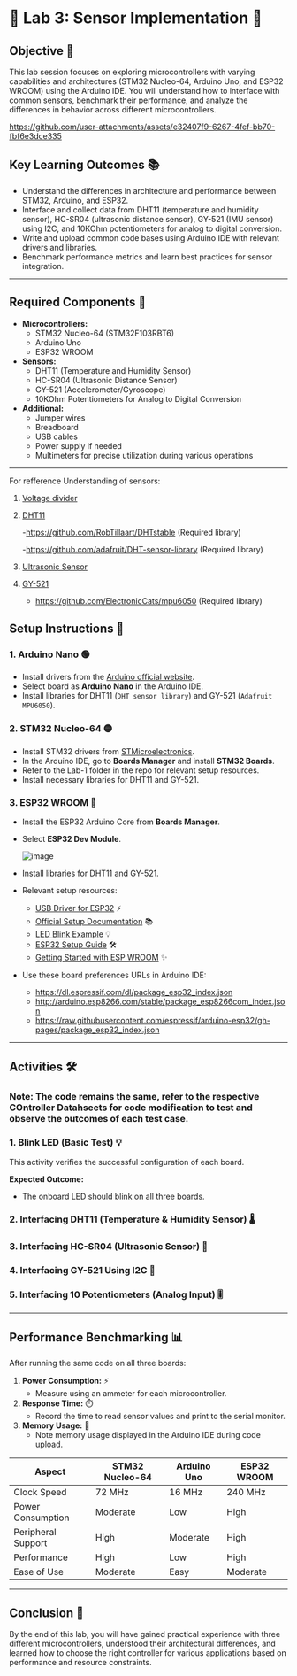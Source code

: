 # 🌟 Lab 3: Sensor Implementation 🚀

## Objective 🎯
This lab session focuses on exploring microcontrollers with varying capabilities and architectures (STM32 Nucleo-64, Arduino Uno, and ESP32 WROOM) using the Arduino IDE. 
You will understand how to interface with common sensors, benchmark their performance, and analyze the differences in behavior across different microcontrollers.

   https://github.com/user-attachments/assets/e32407f9-6267-4fef-bb70-fbf6e3dce335

## Key Learning Outcomes 📚
- Understand the differences in architecture and performance between STM32, Arduino, and ESP32.
- Interface and collect data from DHT11 (temperature and humidity sensor), HC-SR04 (ultrasonic distance sensor), GY-521 (IMU sensor) using I2C, and 10KOhm potentiometers for analog to digital conversion.
- Write and upload common code bases using Arduino IDE with relevant drivers and libraries.
- Benchmark performance metrics and learn best practices for sensor integration.

---

## Required Components 🧩
- **Microcontrollers:**
  - STM32 Nucleo-64 (STM32F103RBT6)
  - Arduino Uno
  - ESP32 WROOM
- **Sensors:**
  - DHT11 (Temperature and Humidity Sensor)
  - HC-SR04 (Ultrasonic Distance Sensor)
  - GY-521 (Accelerometer/Gyroscope)
  - 10KOhm Potentiometers for Analog to Digital Conversion
- **Additional:**
  - Jumper wires
  - Breadboard
  - USB cables
  - Power supply if needed
  - Multimeters for precise utilization during various operations 

---

For refference Understanding of sensors:
1. [ Voltage divider](https://electronicsclub.info/vdividers.htm#:~:text=Most%20input%20transducers%20%28sensors%29%20vary%20their%20resistance%20and,input%20to%20an%20IC%20or%20a%20transistor%20switch.)
2. [DHT11](https://www.electronicwings.com/sensors-modules/dht11)
   
   -https://github.com/RobTillaart/DHTstable (Required library)
   
   -https://github.com/adafruit/DHT-sensor-library (Required library)
3. [Ultrasonic Sensor](https://www.learnelectronicsindia.com/post/ultrasonic-sensor)
4. [GY-521](https://wiki.openelab.io/sensors/gy-521-mpu-6050-3-axis-gyroscope-and-acceleration-sensor)
   - https://github.com/ElectronicCats/mpu6050 (Required library)

## Setup Instructions 🔧

### 1. **Arduino Nano 🟢**
   - Install drivers from the [Arduino official website](https://www.arduino.cc/en/Guide/Nano).
   - Select board as **Arduino Nano** in the Arduino IDE.
   - Install libraries for DHT11 (`DHT sensor library`) and GY-521 (`Adafruit MPU6050`).

### 2. **STM32 Nucleo-64 🟡**
   - Install STM32 drivers from [STMicroelectronics](https://www.st.com/en/development-tools/stsw-link009.html).
   - In the Arduino IDE, go to **Boards Manager** and install **STM32 Boards**.
   - Refer to the Lab-1 folder in the repo for relevant setup resources.
   - Install necessary libraries for DHT11 and GY-521.

### 3. **ESP32 WROOM 🔵**
   - Install the ESP32 Arduino Core from **Boards Manager**.
   - Select **ESP32 Dev Module**.
     
     ![image](https://github.com/user-attachments/assets/a9c19673-5e50-4e27-83b9-30deab81ef96)
     
   - Install libraries for DHT11 and GY-521.
   - Relevant setup resources:
     - [USB Driver for ESP32](https://www.silabs.com/developer-tools/usb-to-uart-bridge-vcp-drivers?tab=downloads) ⚡
     - [Official Setup Documentation](https://docs.espressif.com/projects/arduino-esp32/en/latest/installing.html) 📚
     - [LED Blink Example](https://circuits4you.com/2018/02/02/esp32-led-blink-example/) 💡
     - [ESP32 Setup Guide](https://samueladesola.medium.com/how-to-set-up-esp32-wroom-32-b2100060470c) 🛠️
     - [Getting Started with ESP WROOM](https://www.ee-diary.com/2024/06/getting-started-with-esp-wroom-32-led.html) ✨
   - Use these board preferences URLs in Arduino IDE:
     - https://dl.espressif.com/dl/package_esp32_index.json
     - http://arduino.esp8266.com/stable/package_esp8266com_index.json     
     - https://raw.githubusercontent.com/espressif/arduino-esp32/gh-pages/package_esp32_index.json

---

## Activities 🛠️

### Note: The code remains the same, refer to the respective COntroller Datahseets for code modification to test and observe the outcomes of each test case.

### 1. **Blink LED (Basic Test) 💡**
This activity verifies the successful configuration of each board.

**Expected Outcome:**
- The onboard LED should blink on all three boards.

### 2. **Interfacing DHT11 (Temperature & Humidity Sensor) 🌡️**
### 3. **Interfacing HC-SR04 (Ultrasonic Sensor) 📏**
### 4. **Interfacing GY-521 Using I2C 📐**
### 5. **Interfacing 10 Potentiometers (Analog Input) 🎚️**

---

## Performance Benchmarking 📊
After running the same code on all three boards:
1. **Power Consumption:** ⚡
   - Measure using an ammeter for each microcontroller.
2. **Response Time:** ⏱️
   - Record the time to read sensor values and print to the serial monitor.
3. **Memory Usage:** 💾
   - Note memory usage displayed in the Arduino IDE during code upload.

| **Aspect**        | **STM32 Nucleo-64** | **Arduino Uno** | **ESP32 WROOM** |
|------------------|--------------------|----------------|----------------|
| Clock Speed      | 72 MHz             | 16 MHz         | 240 MHz        |
| Power Consumption| Moderate            | Low            | High           |
| Peripheral Support| High               | Moderate       | High           |
| Performance      | High                | Low            | High           |
| Ease of Use      | Moderate            | Easy           | Moderate       |

---

## Conclusion 📝
By the end of this lab, you will have gained practical experience with three different microcontrollers, understood their architectural differences, and learned how to choose the right controller for various applications based on performance and resource constraints.
